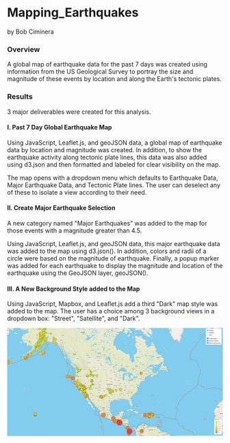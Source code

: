 # Mapping_Earthquakes
by Bob Ciminera

### Overview

A global map of earthquake data for the past 7 days was created using information from the US Geological Survey to portray the size and magnitude of these events by location and along the Earth's tectonic plates.

### Results

3 major deliverables were created for this analysis.

#### I. Past 7 Day Global Earthquake Map

Using JavaScript, Leaflet.js, and geoJSON data, a global map of earthquake data by location and magnitude was created.  In addition, to show the earthquake activity along tectonic plate lines, this data was also added using d3.json and then formatted and labeled for clear visibility on the map.

The map opens with a dropdown menu which defaults to Earthquake Data, Major Earthquake Data, and Tectonic Plate lines.  The user can deselect any of these to isolate a view according to their need.

#### II. Create Major Earthquake Selection

A new category named "Major Earthquakes" was added to the map for those events with a magnitude greater than 4.5. 

Using JavaScript, Leaflet.js, and geoJSON data, this major earthquake data was added to the map using d3.json(). In addition, colors and radii of a circle were based on the magnitude of earthquake. Finally, a popup marker was added for each earthquake to display the magnitude and location of the earthquake using the GeoJSON layer, geoJSON().


#### III.  A New Background Style added to the Map

Using JavaScript, Mapbox, and Leaflet.js add a third "Dark" map style was added to the map.  The user has a choice among 3 background views in a dropdown box:  "Street", "Satellite", and "Dark".

<img src="https://github.com/rciminera/Mapping_Earthquakes/blob/main/Earthquake_Map.png" width = "800" >